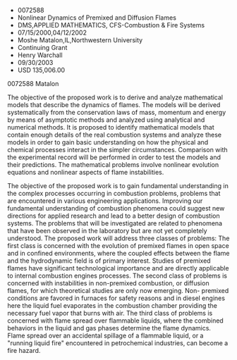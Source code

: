 
* 0072588
* Nonlinear Dynamics of Premixed and Diffusion Flames
* DMS,APPLIED MATHEMATICS, CFS-Combustion & Fire Systems
* 07/15/2000,04/12/2002
* Moshe Matalon,IL,Northwestern University
* Continuing Grant
* Henry Warchall
* 09/30/2003
* USD 135,006.00

0072588 Matalon

The objective of the proposed work is to derive and analyze mathematical models
that describe the dynamics of flames. The models will be derived systematically
from the conservation laws of mass, momentum and energy by means of asymptotic
methods and analyzed using analytical and numerical methods. It is proposed to
identify mathematical models that contain enough details of the real combustion
systems and analyze these models in order to gain basic understanding on how the
physical and chemical processes interact in the simpler circumstances.
Comparison with the experimental record will be performed in order to test the
models and their predictions. The mathematical problems involve nonlinear
evolution equations and nonlinear aspects of flame instabilities.

The objective of the proposed work is to gain fundamental understanding in the
complex processes occurring in combustion problems, problems that are
encountered in various engineering applications. Improving our fundamental
understanding of combustion phenomena could suggest new directions for applied
research and lead to a better design of combustion systems. The problems that
will be investigated are related to phenomena that have been observed in the
laboratory but are not yet completely understood. The proposed work will address
three classes of problems: The first class is concerned with the evolution of
premixed flames in open space and in confined environments, where the coupled
effects between the flame and the hydrodynamic field is of primary interest.
Studies of premixed flames have significant technological importance and are
directly applicable to internal combustion engines processes. The second class
of problems is concerned with instabilities in non-premixed combustion, or
diffusion flames, for which theoretical studies are only now emerging. Non-
premixed conditions are favored in furnaces for safety reasons and in diesel
engines here the liquid fuel evaporates in the combustion chamber providing the
necessary fuel vapor that burns with air. The third class of problems is
concerned with flame spread over flammable liquids, where the combined behaviors
in the liquid and gas phases determine the flame dynamics. Flame spread over an
accidental spillage of a flammable liquid, or a "running liquid fire"
encountered in petrochemical industries, can become a fire hazard.
